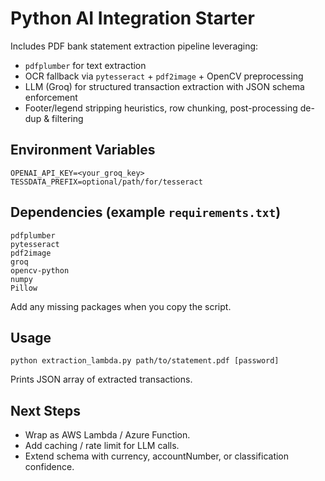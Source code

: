 # Python AI Integration Starter

Includes PDF bank statement extraction pipeline leveraging:
- `pdfplumber` for text extraction
- OCR fallback via `pytesseract` + `pdf2image` + OpenCV preprocessing
- LLM (Groq) for structured transaction extraction with JSON schema enforcement
- Footer/legend stripping heuristics, row chunking, post-processing de-dup & filtering

## Environment Variables
```
OPENAI_API_KEY=<your_groq_key>
TESSDATA_PREFIX=optional/path/for/tesseract
```

## Dependencies (example `requirements.txt`)
```
pdfplumber
pytesseract
pdf2image
groq
opencv-python
numpy
Pillow
```
Add any missing packages when you copy the script.

## Usage
```
python extraction_lambda.py path/to/statement.pdf [password]
```
Prints JSON array of extracted transactions.

## Next Steps
- Wrap as AWS Lambda / Azure Function.
- Add caching / rate limit for LLM calls.
- Extend schema with currency, accountNumber, or classification confidence.
